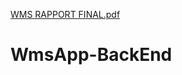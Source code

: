 [WMS RAPPORT FINAL.pdf](https://github.com/AllaHind/WmsApp-BackEnd/files/9004891/WMS.RAPPORT.FINAL.pdf)
# WmsApp-BackEnd

